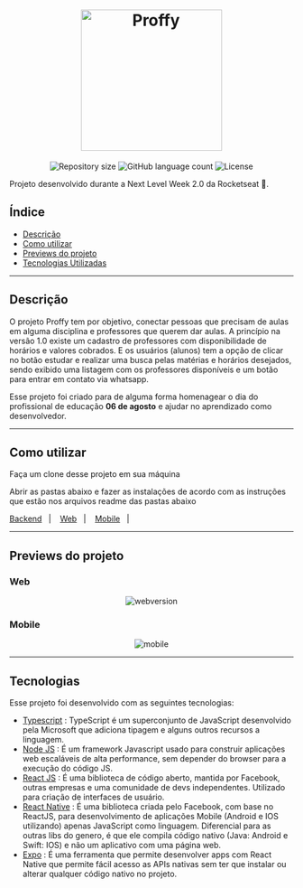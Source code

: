 <h1 align="center">
    <img alt="Proffy" src="https://ik.imagekit.io/8qmbx6p1dq/Proffy/logo_r8TSagBhF.png" width="250px" />
</h1>

<p align="center">
 <img alt="Repository size" src="https://img.shields.io/github/repo-size/luizeduul/Proffy">
 <img alt="GitHub language count" src="https://img.shields.io/github/languages/count/luizeduul/Proffy">
 <img alt="License" src="https://img.shields.io/badge/license-MIT-brightgreen">
</p>
<p>Projeto desenvolvido durante a Next Level Week 2.0 da Rocketseat 🚀.</p>

## Índice
- [Descrição](#descrição)
- [Como utilizar](#como-utilizar)
- [Previews do projeto](#previews-do-projeto)
- [Tecnologias Utilizadas](#tecnologias)

---

## Descrição

<p>O projeto Proffy tem por objetivo, conectar pessoas que precisam de aulas em alguma disciplina e professores que querem dar aulas. A princípio na versão 1.0 existe um cadastro de professores com disponibilidade de horários e valores cobrados. E os usuários (alunos) tem a opção de clicar no botão estudar e realizar uma busca pelas matérias e horários desejados, sendo exibido uma listagem com os professores disponíveis e um botão para entrar em contato via whatsapp.</p>
<p>Esse projeto foi criado para de alguma forma homenagear o dia do profissional de educação <strong>06 de agosto</strong> e ajudar no aprendizado como desenvolvedor.</p>

---

## Como utilizar 
<p>Faça um clone desse projeto em sua máquina</p>
<p>Abrir as pastas abaixo e fazer as instalações de acordo com as instruções que estão nos arquivos readme das pastas abaixo</p>
<p>
  <a href="https://github.com/luizeduul/Proffy/tree/master/backend" target="_blank" rel="noopener noreferrer">Backend</a>&nbsp;&nbsp;&nbsp;|&nbsp;&nbsp;&nbsp;
  <a href="https://github.com/luizeduul/Proffy/tree/master/web" target="_blank" rel="noopener noreferrer">Web</a>&nbsp;&nbsp;&nbsp;|&nbsp;&nbsp;&nbsp;
  <a href="https://github.com/luizeduul/Proffy/tree/master/mobile" target="_blank" rel="noopener noreferrer">Mobile</a>&nbsp;&nbsp;&nbsp;|&nbsp;&nbsp;&nbsp;
</p>

---

## Previews do projeto

<h3>Web</h3>

<p align="center">
   <img alt="webversion" src="https://ik.imagekit.io/8qmbx6p1dq/Proffy/web_proffy_IoHXZJB5D.gif"/>
</p>
<h3>Mobile</h3>

<p align="center">
  <img alt="mobile" src="https://ik.imagekit.io/8qmbx6p1dq/Proffy/mobile_proffy_0k7B92Nri.gif"/>
</p>

---

## Tecnologias
 Esse projeto foi desenvolvido com as seguintes tecnologias:
  - [Typescript](https://www.typescriptlang.org/) : TypeScript é um superconjunto de JavaScript desenvolvido pela Microsoft que adiciona tipagem e alguns outros recursos a linguagem.
  - [Node JS](https://nodejs.org/en/) : É um framework Javascript usado para construir aplicações web escaláveis de alta performance, sem depender do browser para a execução do código JS.
  - [React JS](https://reactjs.org) : É uma biblioteca de código aberto, mantida por Facebook, outras empresas e uma comunidade de devs independentes. Utilizado para criação de interfaces de usuário.
  - [React Native](https://facebook.github.io/react-native/) : É uma biblioteca criada pelo Facebook, com base no ReactJS, para desenvolvimento de aplicações Mobile (Android e IOS utilizando) apenas JavaScript como linguagem. Diferencial para as outras libs do genero, é que ele compila código nativo (Java: Android e Swift: IOS) e não um aplicativo com uma página web.
  - [Expo](https://docs.expo.io/) : É uma ferramenta que permite desenvolver apps com React Native que permite fácil acesso as APIs nativas sem ter que instalar ou alterar qualquer código nativo no projeto.

